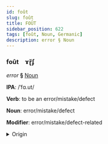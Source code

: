 ```yaml
---
id: foût
slug: foût
title: FOÛT
sidebar_position: 622
tags: [foût, Noun, Germanic]
description: error § Noun
---
```


### foût&emsp;<span kind="abugida">ɤɽ̆ʄ</span>

*error* **§** [Noun](../../tags/Noun)

**IPA**: /ˈfɑ.ut/

**Verb**: to be an error/mistake/defect

**Noun**: error/mistake/defect

**Modifier**: error/mistake/defect-related

<details>
    <summary>Origin</summary>
    Dutch fout /fɑu̯t/<br/>
    <em>Germanic Language Family</em>
</details>